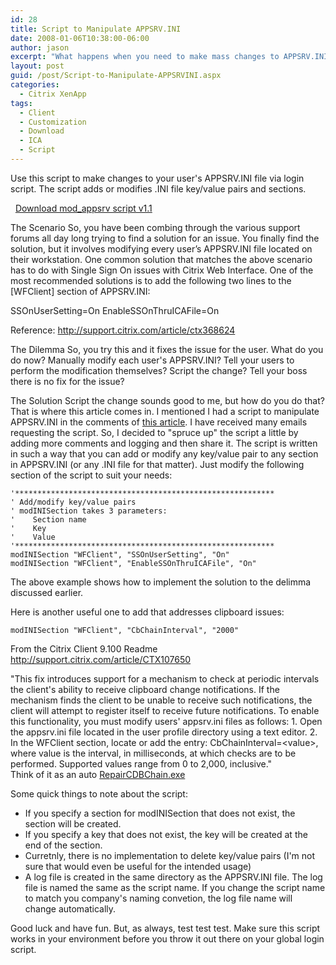```yaml
---
id: 28
title: Script to Manipulate APPSRV.INI
date: 2008-01-06T10:38:00-06:00
author: jason
excerpt: "What happens when you need to make mass changes to APPSRV.INI?  Use this script to make changes to your user's APPSRV.INI file via login script.  The script adds or modifies .INI file key/value pairs and sections."
layout: post
guid: /post/Script-to-Manipulate-APPSRVINI.aspx
categories:
  - Citrix XenApp
tags:
  - Client
  - Customization
  - Download
  - ICA
  - Script
---
```

Use this script to make changes to your user's APPSRV.INI file via login script. The script adds or modifies .INI file key/value pairs and sections.

 <img src="http://www.jasonconger.com/images/zip_small.gif" alt="" align="absBottom" /> <a href="http://www.jasonconger.com/downloads/mod_appsrv/v1.1/mod_appsrv.zip">Download mod_appsrv script v1.1</a>

<span class="postHeading">The Scenario</span>
So, you have been combing through the various support forums all day long trying to find a solution for an issue. You finally find the solution, but it involves modifying every user’s APPSRV.INI file located on their workstation. One common solution that matches the above scenario has to do with Single Sign On issues with Citrix Web Interface. One of the most recommended solutions is to add the following two lines to the [WFClient] section of APPSRV.INI:

SSOnUserSetting=On
EnableSSOnThruICAFile=On

Reference: <a href="http://support.citrix.com/article/ctx368624" target="_blank">http://support.citrix.com/article/ctx368624</a>

<span class="postHeading">The Dilemma</span>
So, you try this and it fixes the issue for the user. What do you do now? Manually modify each user's APPSRV.INI? Tell your users to perform the modification themselves? Script the change? Tell your boss there is no fix for the issue?

<span class="postHeading">The Solution</span>
Script the change sounds good to me, but how do you do that? That is where this article comes in. I mentioned I had a script to manipulate APPSRV.INI in the comments of <a href="http://www.jasonconger.com/Deploying-a-Pre-Configured-Citrix-Client-using-Active-Directory.aspx">this article</a>. I have received many emails requesting the script. So, I decided to "spruce up" the script a little by adding more comments and logging and then share it. The script is written in such a way that you can add or modify any key/value pair to any section in APPSRV.INI (or any .INI file for that matter). Just modify the following section of the script to suit your needs:

~~~
'**********************************************************
' Add/modify key/value pairs
' modINISection takes 3 parameters:
'    Section name
'    Key
'    Value
'**********************************************************
modINISection "WFClient", "SSOnUserSetting", "On"
modINISection "WFClient", "EnableSSOnThruICAFile", "On"
~~~

The above example shows how to implement the solution to the delimma discussed earlier.

Here is another useful one to add that addresses clipboard issues:

~~~
modINISection "WFClient", "CbChainInterval", "2000"
~~~

From the Citrix Client 9.100 Readme <a href="http://support.citrix.com/article/CTX107650" target="_blank">http://support.citrix.com/article/CTX107650</a>
<div class="quote">"This fix introduces support for a mechanism to check at periodic intervals the client's ability to receive clipboard change notifications. If the mechanism finds the client to be unable to receive such notifications, the client will attempt to register itself to receive future notifications. To enable this functionality, you must modify users' appsrv.ini files as follows: 1. Open the appsrv.ini file located in the user profile directory using a text editor. 2. In the WFClient section, locate or add the entry: CbChainInterval=&lt;value&gt;, where value is the interval, in milliseconds, at which checks are to be performed. Supported values range from 0 to 2,000, inclusive."</div>
Think of it as an auto <a href="http://support.citrix.com/article/CTX106226" target="_blank">RepairCDBChain.exe</a>

Some quick things to note about the script:
<ul>
	<li>If you specify a section for modINISection that does not exist, the section will be created.</li>
	<li>If you specify a key that does not exist, the key will be created at the end of the section.</li>
	<li>Curretnly, there is no implementation to delete key/value pairs (I'm not sure that would even be useful for the intended usage)</li>
	<li>A log file is created in the same directory as the APPSRV.INI file. The log file is named the same as the script name. If you change the script name to match you company's naming convetion, the log file name will change automatically.</li>
</ul>
Good luck and have fun. But, as always, test test test. Make sure this script works in your environment before you throw it out there on your global login script.